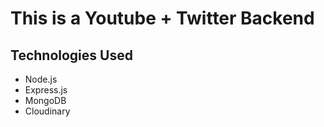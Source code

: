 # This is a Youtube + Twitter Backend

## Technologies Used
- Node.js
- Express.js
- MongoDB
- Cloudinary
